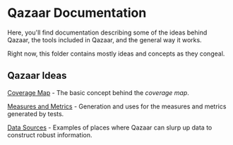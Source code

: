 # Qazaar Documentation

Here, you'll find documentation describing some of the ideas behind Qazaar, the tools included in Qazaar, and the general way it works.

Right now, this folder contains mostly ideas and concepts as they congeal.

## Qazaar Ideas

[Coverage Map](coverage-map.md) - The basic concept behind the *coverage map*.

[Measures and Metrics](measures-metrics.md) - Generation and uses for the measures and metrics generated by tests.

[Data Sources](data-sources.md) - Examples of places where Qazaar can slurp up data to construct robust information.
